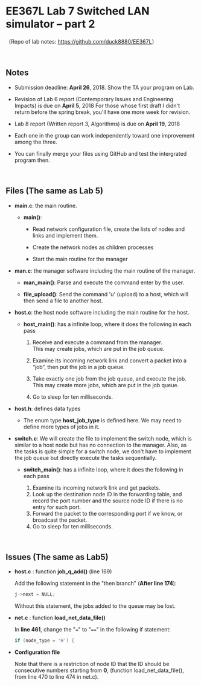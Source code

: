 # EE367L Lab 7 Switched LAN simulator – part 2

（Repo of lab notes: <https://github.com/duck8880/EE367L>）

​  
## Notes

  - Submission deadline: **April 26**, 2018. Show the TA your program on Lab.
  
  - Revision of Lab 6 report (Contemporary Issues and Engineering Impacts) is due on **April 5**, 2018
    For those whose first draft I didn't return before the spring break, you'll have one more week for revision.
    
  - Lab 8 report (Written report 3, Algorithms) is due on **April 19**, 2018
  
  - Each one in the group can work independently toward one improvement among the three.
  
  - You can finally merge your files using GitHub and test the intergrated program then.
  
​    
  ## Files (The same as Lab 5)

  - **main.c**: the main routine.
  
    - **main()**:
    
      - Read network configuration file, create the lists of nodes and links and implement them.
    
      - Create the network nodes as children processes
    
      - Start the main routine for the manager
    
  - **man.c**: the manager software including the main routine of the manager.
  
    - **man_main()**: Parse and execute the command enter by the user.
    
    - **file_upload()**: Send the command 'u' (upload) to a host, which will then send a file to another host.
    
  - **host.c**: the host node software including the main routine for the host.
  
    - **host_main()**: has a infinite loop, where it does the following in each pass
    
      1. Receive and execute a command from the manager.  
         This may create jobs, which are put in the job queue.
        
      2. Examine its incoming network link and convert a packet into a “job”, then put the job in a job queue.
      
      3. Take exactly one job from the job queue, and execute the job.  
         This may create more jobs, which are put in the job queue.
        
      4. Go to sleep for ten milliseconds.
  
  - **host.h**: defines data types
  
    - The enum type **host_job_type** is defined here. We may need to define more types of jobs in it.
    
  - **switch.c**: We will create the file to implement the switch node, which is similar to a host node but has no connection to the manager. Also, as the tasks is quite simple for a switch node, we don't have to implement the job queue but directly execute the tasks sequentially.

    - **switch_main()**: has a infinite loop, where it does the following in each pass

      1. Examine its incoming network link and get packets.
      2. Look up the destination node ID in the forwarding table, and record the port number and the source node ID if there is no entry for such port. 
      3. Forward the packet to the corresponding port if we know, or broadcast the packet.
      3. Go to sleep for ten milliseconds.


​  

## Issues (The same as Lab5)

- **host.c** : function **job_q_add()** (line 169)

  Add the following statement in the "then branch" (**After line 174**):

  ```c
  j->next = NULL;
  ```

  Without this statement, the jobs added to the queue may be lost.

- **net.c** : function **load_net_data_file()**

  In **line 461**, change the "`=`" to "`==`" in the following if statement:

  ```c
  if (node_type = 'H') {
  ```

- **Configuration file**

  Note that there is a restriction of node ID that the ID should be consecutive numbers starting from **0**, (function load_net_data_file(), from line 470 to line 474 in net.c).

